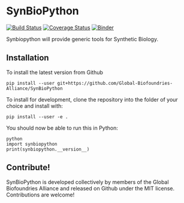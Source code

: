 # SynBioPython

[![Build Status](https://travis-ci.org/Global-Biofoundries-Alliance/SynBioPython.svg?branch=master)](https://travis-ci.org/Global-Biofoundries-Alliance/SynBioPython)
[![Coverage Status](https://coveralls.io/repos/github/Global-Biofoundries-Alliance/SynBioPython/badge.svg?branch=master)](https://coveralls.io/github/Global-Biofoundries-Alliance/SynBioPython?branch=master)
[![Binder](https://mybinder.org/badge_logo.svg)](https://mybinder.org/v2/gh/JingWui/Test_mybinder/master?filepath=examples%2Fgenbabel.ipynb)

Synbiopython will provide generic tools for Synthetic Biology.

Installation
------------

To install the latest version from Github

```
pip install --user git+https://github.com/Global-Biofoundries-Alliance/SynBioPython
```

To install for development, clone the repository into the folder of your choice and install with:

```
pip install --user -e .
```

You should now be able to run this in Python:

```
python
import synbiopython
print(synbiopython.__version__)
```

Contribute!
-----------

SynBioPython is developed collectively by members of the Global Biofoundries
Alliance and released on Github under the MIT license. Contributions are welcome!
